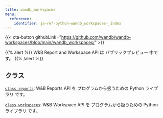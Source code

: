 ```yaml
---
title: wandb_workspaces
menu:
  reference:
    identifier: ja-ref-python-wandb_workspaces-_index
---
```


{{< cta-button githubLink="https://github.com/wandb/wandb-workspaces/blob/main/wandb_workspaces/" >}}

{{% alert %}}
W&B Report and Workspace API は パブリックプレビュー 中です。
{{% /alert %}}

## クラス

[`class reports`](./reports.md): W&B Reports API を プログラムから扱うための Python ライブラリ です。

[`class workspaces`](./workspaces.md): W&B Workspace API を プログラムから扱うための Python ライブラリ です。